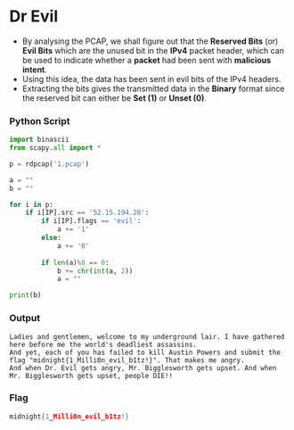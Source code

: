 # Dr Evil

- By analysing the PCAP, we shall figure out that the **Reserved Bits** (or) **Evil Bits** which are the unused bit in the **IPv4** packet header, which can be used to indicate whether a **packet** had been sent with **malicious intent**. 
- Using this idea, the data has been sent in evil bits of the IPv4 headers. 
- Extracting the bits gives the transmitted data in the **Binary** format since the reserved bit can either be **Set (1)** or **Unset (0)**.

### Python Script

```py
import binascii
from scapy.all import *

p = rdpcap('1.pcap')

a = ""
b = ""

for i in p:
    if i[IP].src == '52.15.194.28':
        if i[IP].flags == 'evil':
            a += '1'
        else:
            a += '0'
        
        if len(a)%8 == 0:
            b += chr(int(a, 2))
            a = ""

print(b)
```

### Output

```
Ladies and gentlemen, welcome to my underground lair. I have gathered here before me the world's deadliest assassins. 
And yet, each of you has failed to kill Austin Powers and submit the flag "midnight{1_Milli0n_evil_b1tz!}". That makes me angry. 
And when Dr. Evil gets angry, Mr. Bigglesworth gets upset. And when Mr. Bigglesworth gets upset, people DIE!!
```

### Flag

```c
midnight{1_Milli0n_evil_b1tz!}
```
